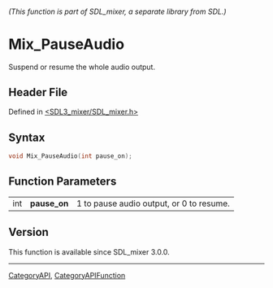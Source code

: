 ###### (This function is part of SDL_mixer, a separate library from SDL.)
# Mix_PauseAudio

Suspend or resume the whole audio output.

## Header File

Defined in [<SDL3_mixer/SDL_mixer.h>](https://github.com/libsdl-org/SDL_mixer/blob/main/include/SDL3_mixer/SDL_mixer.h)

## Syntax

```c
void Mix_PauseAudio(int pause_on);
```

## Function Parameters

|     |              |                                          |
| --- | ------------ | ---------------------------------------- |
| int | **pause_on** | 1 to pause audio output, or 0 to resume. |

## Version

This function is available since SDL_mixer 3.0.0.

----
[CategoryAPI](CategoryAPI), [CategoryAPIFunction](CategoryAPIFunction)

